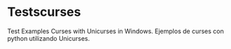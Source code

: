 # Testscurses
Test Examples Curses with Unicurses in Windows.
Ejemplos de curses con python utilizando Unicurses.
